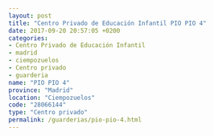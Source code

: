 ```yaml
---
layout: post
title: "Centro Privado de Educación Infantil PIO PIO 4"
date: 2017-09-20 20:57:05 +0200
categories:
- Centro Privado de Educación Infantil
- madrid
- ciempozuelos
- Centro privado
- guarderia
name: "PIO PIO 4"
province: "Madrid"
location: "Ciempozuelos"
code: "28066144"
type: "Centro privado"
permalink: /guarderias/pio-pio-4.html
---
```

